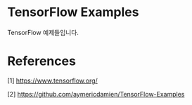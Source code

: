# TensorFlow Examples

TensorFlow 예제들입니다.



# References
[1] https://www.tensorflow.org/

[2] https://github.com/aymericdamien/TensorFlow-Examples
